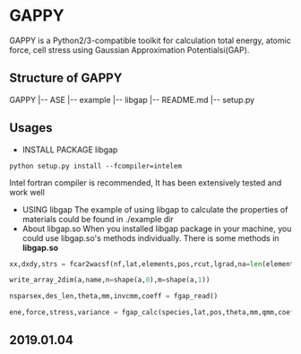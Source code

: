 # GAPPY
GAPPY is a Python2/3-compatible toolkit for calculation total energy, atomic force, cell stress using Gaussian Approximation Potentialsi(GAP).
## Structure of GAPPY
GAPPY
|-- ASE 
|-- example 
|-- libgap
|-- README.md
|-- setup.py


## Usages
* INSTALL PACKAGE libgap
```shell
python setup.py install --fcompiler=intelem
```
Intel fortran compiler is recommended, It has been extensively tested and work well
* USING libgap
The example of using libgap to calculate the properties of materials could be found
in ./example dir
* About libgap.so
When you installed libgap package in your machine, you could use libgap.so's methods 
individually. There is some methods in __libgap.so__  
```python   
xx,dxdy,strs = fcar2wacsf(nf,lat,elements,pos,rcut,lgrad,na=len(elements))   
```
```python
write_array_2dim(a,name,n=shape(a,0),m=shape(a,1))   
```
```python
nsparsex,des_len,theta,mm,invcmm,coeff = fgap_read()  
```
```python
ene,force,stress,variance = fgap_calc(species,lat,pos,theta,mm,qmm,coeff,rcut,lgrad,na=len(species),nsparsex=shape(mm,0),des_len=len(theta))   
```


## 2019.01.04
